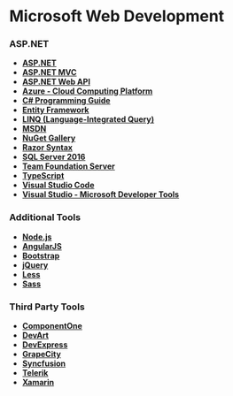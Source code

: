 # Microsoft Web Development

### ASP.NET

- **<a href="http://www.asp.net/" target="_blank">ASP.NET</a>**
- **<a href="http://www.asp.net/mvc" target="_blank">ASP.NET MVC</a>**
- **<a href="http://www.asp.net/web-api" target="_blank">ASP.NET Web API</a>**
- **<a href="https://azure.microsoft.com/en-us/" target="_blank">Azure - Cloud Computing Platform</a>**
- **<a href="https://msdn.microsoft.com/en-us/library/67ef8sbd.aspx" target="_blank">C# Programming Guide</a>**
- **<a href="http://www.asp.net/entity-framework" target="_blank">Entity Framework</a>**
- **<a href="https://msdn.microsoft.com/en-us/library/bb397926.aspx" target="_blank">LINQ (Language-Integrated Query)</a>**
- **<a href="https://msdn.microsoft.com/en-us/dn308572.aspx" target="_blank">MSDN</a>**
- **<a href="https://www.nuget.org/" target="_blank">NuGet Gallery</a>**
- **<a href="http://www.asp.net/web-pages/overview/getting-started/introducing-razor-syntax-c" target="_blank">Razor Syntax</a>**
- **<a href="https://www.microsoft.com/en-us/cloud-platform/sql-server" target="_blank">SQL Server 2016</a>**
- **<a href="https://www.visualstudio.com/en-us/products/tfs-overview-vs.aspx" target="_blank">Team Foundation Server</a>**
- **<a href="https://www.typescriptlang.org/" target="_blank">TypeScript</a>**
- **<a href="https://www.visualstudio.com/en-us/products/code-vs.aspx" target="_blank">Visual Studio Code</a>**
- **<a href="https://www.visualstudio.com/en-us/visual-studio-homepage-vs.aspx" target="_blank">Visual Studio - Microsoft Developer Tools</a>**

### Additional Tools

- **<a href="https://nodejs.org/en/" target="_blank">Node.js</a>**
- **<a href="https://angularjs.org/" target="_blank">AngularJS</a>**
- **<a href="http://getbootstrap.com/" target="_blank">Bootstrap</a>**
- **<a href="https://jquery.com/" target="_blank">jQuery</a>**
- **<a href="http://lesscss.org/" target="_blank">Less</a>**
- **<a href="http://sass-lang.com/" target="_blank">Sass</a>**

### Third Party Tools

- **<a href="http://www.componentone.com/" target="_blank">ComponentOne</a>**
- **<a href="https://www.devart.com/" target="_blank">DevArt</a>**
- **<a href="https://www.devexpress.com/" target="_blank">DevExpress</a>**
- **<a href="http://tools.grapecity.com/" target="_blank">GrapeCity</a>**
- **<a href="https://www.syncfusion.com/" target="_blank">Syncfusion</a>**
- **<a href="http://www.telerik.com/" target="_blank">Telerik</a>**
- **<a href="https://www.xamarin.com/" target="_blank">Xamarin</a>**
